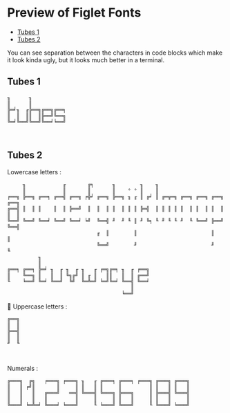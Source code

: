 # Preview of Figlet Fonts

- [Tubes 1](#tubes-1)
- [Tubes 2](#tubes-2)

You can see separation between the characters in code blocks which make it look kinda ugly, but it looks much better in a terminal.

## Tubes 1
```
╖      ╖           
║      ║           
╠═╛╖  ╓╠══╗╔══╗╔══╕
║  ║  ║║  ║╠══╝╚══╗
╚═╛╚══╝╚══╝╚══╛╘══╝
                   
                   
```

## Tubes 2

Lowercase letters :
```
     ╖            ╓       ╔╕      ╖        ╖    ╖                           
     ║            ║       ║       ║    ° ° ║    ║                           
╒══╗ ╠══╗ ╔══╕ ╔══╣ ╔══╗ ╒╬╛ ╔══╗ ╠══╗ ╖ ╓ ║ ╔╛ ║ ╔═╦═╗ ╔══╗ ╔══╗ ╔══╗ ╔══╗ 
╔══╣ ║  ║ ║    ║  ║ ╠══╝  ║  ║  ║ ║  ║ ║ ║ ╠═╣  ║ ║ ║ ║ ║  ║ ║  ║ ║  ║ ║  ║ 
╚══╝ ╚══╝ ╚══╛ ╚══╝ ╚══╛ ╘╝  ╚══╣ ╜  ╜ ╙ ║ ╜ ╚╕ ╙ ╜ ╙ ╙ ╜  ╙ ╚══╝ ╠══╝ ╚══╣ 
                             ╓  ║        ║                        ║       ║ 
                             ╚══╝        ╜                        ╜       ╙ 
          ╖                                    
          ║                                    
╔══╕ ╔══╕ ╠═╛ ╖  ╓ ╖  ╓ ╖   ╓ ╒═╗╔═╕ ╖  ╓ ╒══╗ 
║    ╚══╗ ║   ║  ║ ╚╗╔╝ ║ ╓ ║   ║║   ║  ║ ╔══╝ 
╙    ╘══╝ ╚═╛ ╚══╝  ╚╝  ╚═╩═╝ ╘═╝╚═╛ ╚══╣ ╚══╛ 
                                        ║      
                                     ╘══╝      
```

🚧 Uppercase letters :
```
╔══╗ 
║  ║ 
╠══╣ 
║  ║ 
╜  ╙ 
     
     
```

Numerals :
```
╔═══╗  ╔╗   ╒═══╗ ╒═══╗ ╖   ╓ ╔═══╕ ╔═══╕ ╒═══╗ ╔═══╗ ╔═══╗ 
║   ║ ╒╝║       ║     ║ ║   ║ ║     ║         ║ ║   ║ ║   ║ 
║   ║   ║   ╔═══╝   ══╣ ╚═══╣ ╚═══╗ ╠═══╗     ║ ╠═══╣ ╚═══╣ 
║   ║   ║   ║         ║     ║     ║ ║   ║     ║ ║   ║     ║ 
╚═══╝ ╘═╩═╛ ╚═══╛ ╘═══╝     ╙ ╘═══╝ ╚═══╝     ╙ ╚═══╝ ╘═══╝ 
                                                            
                                                            
```
